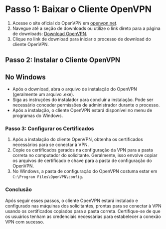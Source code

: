 # Passo 1: Baixar o Cliente OpenVPN

1. Acesse o site oficial do OpenVPN em [openvpn.net](https://openvpn.net/).
2. Navegue até a seção de downloads ou utilize o link direto para a página de downloads: [Download OpenVPN]().
3. Clique no link de download para iniciar o processo de download do cliente OpenVPN.

## Passo 2: Instalar o Cliente OpenVPN

## No Windows

* Após o download, abra o arquivo de instalação do OpenVPN (geralmente um arquivo .exe).
* Siga as instruções do instalador para concluir a instalação. Pode ser necessário conceder permissões de administrador durante o processo.
* Após a instalação, o cliente OpenVPN estará disponível no menu de programas do Windows.

### Passo 3: Configurar os Certificados

1. Após a instalação do cliente OpenVPN, obtenha os certificados necessários para se conectar à VPN.
2. Copie os certificados gerados na configuração da VPN para a pasta correta no computador do solicitante. Geralmente, isso envolve copiar os arquivos de certificado e chave para a pasta de configuração do OpenVPN.
3. No Windows, a pasta de configuração do OpenVPN costuma estar em `C:\Program Files\OpenVPN\config`.

### Conclusão

Após seguir esses passos, o cliente OpenVPN estará instalado e configurado nas máquinas dos solicitantes, prontas para se conectar à VPN usando os certificados copiados para a pasta correta. Certifique-se de que os usuários tenham as credenciais necessárias para estabelecer a conexão VPN com sucesso.
